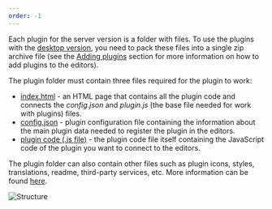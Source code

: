 ```yaml
---
order: -1
---
```



Each plugin for the server version is a folder with files. To use the plugins with the [desktop version](../../../Desktop%20Editors/Usage%20API/Adding%20plugins/index.md), you need to pack these files into a single zip archive file (see the [Adding plugins](../../Plugins/Adding%20plugins/index.md) section for more information on how to add plugins to the editors).

The plugin folder must contain three files required for the plugin to work:

* [index.html](../../Usage%20API/index.html/index.md) - an HTML page that contains all the plugin code and connects the *config.json* and *plugin.js* (the base file needed for work with plugins) files.
* [config.json](../../Usage%20API/Config/index.md) - plugin configuration file containing the information about the main plugin data needed to register the plugin in the editors.
* [plugin code (.js file)](../../Usage%20API/Common%20API/index.mdx) - the plugin code file itself containing the JavaScript code of the plugin you want to connect to the editors.

The plugin folder can also contain other files such as plugin icons, styles, translations, readme, third-party services, etc. More information can be found [here](../Getting%20started%20with%20plugins/index.md).

![Structure](/assets/images/plugins/plugins-structure.png)
